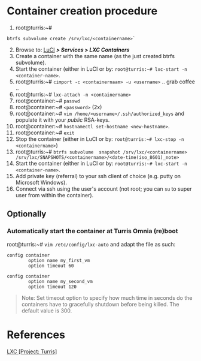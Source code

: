 # Container creation procedure

1. root@turris:~#
```shell
btrfs subvolume create /srv/lxc/<containername>`
```
2. Browse to: [LuCI](192.168.1.1/cgi-bin/luci/) ***> Services > LXC Containers***
5. Create a container with the same name (as the just created btrfs subvolume).
6. Start the container (either in LuCI or by: `root@turris:~# lxc-start -n <container-name>`.
7. root@turris:~# `cimport -c <containernaam> -u <username>` .. grab coffee ..
8. root@turris:~# `lxc-attach -n <containername>`
9. root@container:~# `passwd`
10. root@container:~# `<password>` (2x)
11. root@container:~# `vim /home/<username>/.ssh/authorized_keys` and populate it with your *public* RSA-keys.
12. root@container:~# `hostnamectl set-hostname <new-hostname>`.
12. root@container:~# `exit`
13. Stop the container (either in LuCI or by: `root@turris:~# lxc-stop -n <containername>`)
15. root@turris:~# `btrfs subvolume  snapshot /srv/lxc/<containername> /srv/lxc/SNAPSHOTS/<containername>/<date-time(iso_8601)_note>`
17. Start the container (either in LuCI or by: `root@turris:~# lxc-start -n <container-name>`.
16. Add private key (referral) to your ssh client of choice (e.g. putty on Microsoft Windows).
18. Connect via ssh using the user's account (not root; you can `su` to super user from within the container).


## Optionally

### Automatically start the container at Turris Omnia (re)boot

root@turris:~# `vim /etc/config/lxc-auto` and adapt the file as such:

```
config container
        option name my_first_vm
        option timeout 60
        
config container
        option name my_second_vm
        option timeout 120
```
> Note: Set timeout option to specify how much time in seconds do the containers have to gracefully shutdown before being killed. The default value is 300. 


# References

[LXC [Project: Turris]][1]

<!-- REFERENCES -->
[1]:https://www.turris.cz/doc/en/howto/lxc
